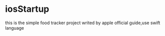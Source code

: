 # iosStartup
  this is the simple food tracker project writed by apple official guide,use swift language
